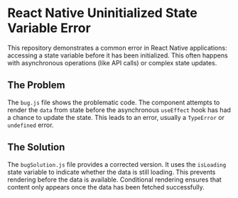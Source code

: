 # React Native Uninitialized State Variable Error

This repository demonstrates a common error in React Native applications: accessing a state variable before it has been initialized. This often happens with asynchronous operations (like API calls) or complex state updates.

## The Problem

The `bug.js` file shows the problematic code.  The component attempts to render the `data` from state before the asynchronous `useEffect` hook has had a chance to update the state. This leads to an error, usually a `TypeError` or `undefined` error.

## The Solution

The `bugSolution.js` file provides a corrected version.  It uses the `isLoading` state variable to indicate whether the data is still loading.  This prevents rendering before the data is available.  Conditional rendering ensures that content only appears once the data has been fetched successfully.
